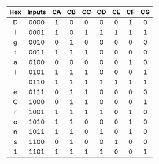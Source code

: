  | **Hex** | **Inputs** | **CA** | **CB** | **CC** | **CD** | **CE** | **CF** | **CG** |
   | :-: | :-: | :-: | :-: | :-: | :-: | :-: | :-: | :-: |
   | D | 0000 | 1 | 0 | 0 | 0 | 0 | 1 | 0 |
   | i | 0001 | 1 | 0 | 1 | 1 | 1 | 1 | 1 |
   | g | 0010 | 0 | 1 | 0 | 0 | 0 | 0 | 0 |
   | t | 0011 | 1 | 1 | 1 | 0 | 0 | 0 | 0 |
   | a | 0100 | 0 | 0 | 0 | 0 | 0 | 1 | 0 |
   | l | 0101 | 1 | 1 | 1 | 0 | 0 | 0 | 1 |
   |   | 0110 | 1 | 1 | 1 | 1 | 1 | 1 | 1 |
   | e | 0111 | 0 | 1 | 1 | 0 | 0 | 0 | 0 |
   | C | 1000 | 0 | 1 | 1 | 0 | 0 | 0 | 1 |
   | r | 1001 | 1 | 1 | 1 | 1 | 0 | 1 | 0 |
   | o | 1010 | 1 | 1 | 0 | 0 | 0 | 1 | 0 |
   | n | 1011 | 1 | 1 | 0 | 1 | 0 | 1 | 0 |
   | s | 1100 | 0 | 1 | 0 | 0 | 1 | 0 | 0 |
   | 1 | 1101 | 1 | 1 | 1 | 1 | 0 | 0 | 1 |
